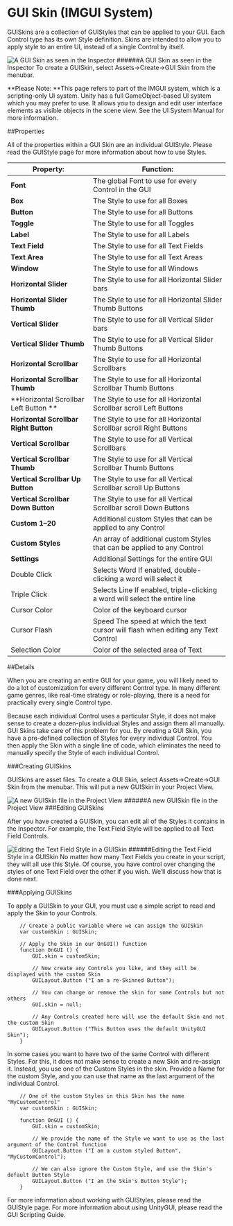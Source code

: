 # GUI Skin (IMGUI System)

GUISkins are a collection of GUIStyles that can be applied to your GUI. Each Control type has its own Style definition. Skins are intended to allow you to apply style to an entire UI, instead of a single Control by itself.

![A GUI Skin as seen in the Inspector](file:///C:/Program%20Files/Unity/Editor/Data/Documentation/en/uploads/Main/Inspector-GUISkin.png)
######A GUI Skin as seen in the Inspector
To create a GUISkin, select Assets->Create->GUI Skin from the menubar.

**Please Note: **This page refers to part of the IMGUI system, which is a scripting-only UI system. Unity has a full GameObject-based UI system which you may prefer to use. It allows you to design and edit user interface elements as visible objects in the scene view. See the UI System Manual for more information.

##Properties

All of the properties within a GUI Skin are an individual GUIStyle. Please read the GUIStyle page for more information about how to use Styles.

| Property:	 | Function: |
| -- | -- |
| **Font**	 | The global Font to use for every Control in the GUI |
| **Box**	 | The Style to use for all Boxes |
| **Button**	 | The Style to use for all Buttons |
| **Toggle**	 | The Style to use for all Toggles |
| **Label**	 | The Style to use for all Labels |
| **Text Field**	 | The Style to use for all Text Fields |
| **Text Area**	 | The Style to use for all Text Areas |
| **Window**	 | The Style to use for all Windows |
| **Horizontal Slider**	 | The Style to use for all Horizontal Slider bars |
| **Horizontal Slider Thumb**	 | The Style to use for all Horizontal Slider Thumb Buttons |
| **Vertical Slider**	 | The Style to use for all Vertical Slider bars |
| **Vertical Slider Thumb**	 | The Style to use for all Vertical Slider Thumb Buttons |
| **Horizontal Scrollbar**	 | The Style to use for all Horizontal Scrollbars |
| **Horizontal Scrollbar Thumb**	 | The Style to use for all Horizontal Scrollbar Thumb Buttons |
| **Horizontal Scrollbar Left Button	** | The Style to use for all Horizontal Scrollbar scroll Left Buttons |
| **Horizontal Scrollbar Right Button**	 | The Style to use for all Horizontal Scrollbar scroll Right Buttons |
| **Vertical Scrollbar**	 | The Style to use for all Vertical Scrollbars |
| **Vertical Scrollbar Thumb**	 | The Style to use for all Vertical Scrollbar Thumb Buttons |
| **Vertical Scrollbar Up Button**	 | The Style to use for all Vertical Scrollbar scroll Up Buttons |
| **Vertical Scrollbar Down Button**	 | The Style to use for all Vertical Scrollbar scroll Down Buttons |
| **Custom 1–20**	 | Additional custom Styles that can be applied to any Control |
| **Custom Styles**	 | An array of additional custom Styles that can be applied to any Control |
| **Settings**	 | Additional Settings for the entire GUI |
|         Double Click  | Selects Word	If enabled, double-clicking a word will select it |
|         Triple Click  | Selects Line	If enabled, triple-clicking a word will select the entire line |
|         Cursor Color	 | Color of the keyboard cursor |
|         Cursor Flash  | Speed	The speed at which the text cursor will flash when editing any Text Control |
|         Selection Color	 | Color of the selected area of Text |
##Details

When you are creating an entire GUI for your game, you will likely need to do a lot of customization for every different Control type. In many different game genres, like real-time strategy or role-playing, there is a need for practically every single Control type.

Because each individual Control uses a particular Style, it does not make sense to create a dozen-plus individual Styles and assign them all manually. GUI Skins take care of this problem for you. By creating a GUI Skin, you have a pre-defined collection of Styles for every individual Control. You then apply the Skin with a single line of code, which eliminates the need to manually specify the Style of each individual Control.

###Creating GUISkins

GUISkins are asset files. To create a GUI Skin, select Assets->Create->GUI Skin from the menubar. This will put a new GUISkin in your Project View.

![A new GUISkin file in the Project View](file:///C:/Program%20Files/Unity/Editor/Data/Documentation/en/uploads/Main/GUISkin-ProjectView.png)
######A new GUISkin file in the Project View
###Editing GUISkins

After you have created a GUISkin, you can edit all of the Styles it contains in the Inspector. For example, the Text Field Style will be applied to all Text Field Controls.

![Editing the Text Field Style in a GUISkin](file:///C:/Program%20Files/Unity/Editor/Data/Documentation/en/uploads/Main/GUISkin-EditingTextField.png)
######Editing the Text Field Style in a GUISkin
No matter how many Text Fields you create in your script, they will all use this Style. Of course, you have control over changing the styles of one Text Field over the other if you wish. We’ll discuss how that is done next.

###Applying GUISkins

To apply a GUISkin to your GUI, you must use a simple script to read and apply the Skin to your Controls.

```
    // Create a public variable where we can assign the GUISkin
    var customSkin : GUISkin;

    // Apply the Skin in our OnGUI() function
    function OnGUI () {
        GUI.skin = customSkin;

        // Now create any Controls you like, and they will be displayed with the custom Skin
        GUILayout.Button ("I am a re-Skinned Button");

        // You can change or remove the skin for some Controls but not others
        GUI.skin = null;

        // Any Controls created here will use the default Skin and not the custom Skin
        GUILayout.Button ("This Button uses the default UnityGUI Skin");
    }
```

In some cases you want to have two of the same Control with different Styles. For this, it does not make sense to create a new Skin and re-assign it. Instead, you use one of the Custom Styles in the skin. Provide a Name for the custom Style, and you can use that name as the last argument of the individual Control.
```
    // One of the custom Styles in this Skin has the name "MyCustomControl"
    var customSkin : GUISkin;

    function OnGUI () {
        GUI.skin = customSkin;

        // We provide the name of the Style we want to use as the last argument of the Control function
        GUILayout.Button ("I am a custom styled Button", "MyCustomControl");

        // We can also ignore the Custom Style, and use the Skin's default Button Style
        GUILayout.Button ("I am the Skin's Button Style");
    }
```
For more information about working with GUIStyles, please read the GUIStyle page. For more information about using UnityGUI, please read the GUI Scripting Guide.